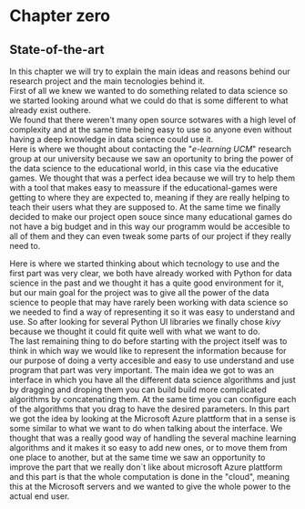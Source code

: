 Chapter zero
============


State-of-the-art
----------------
In this chapter we will try to explain the main ideas and reasons behind our
research project and the main tecnologies behind it.  
First of all we knew we wanted to do something related to data science so we 
started looking around what we could do that is some different to what already 
exist outhere.  
We found that there weren't many open source sotwares with a high level of 
complexity and at the same time being easy to use so anyone even without having
a deep knowledge in data science could use it.  
Here is where we thought about contacting the "_e-learning UCM_" research group 
at our university because we saw an oportunity to bring the power of the data 
science to the educational world, in this case via the educative games. We 
thought that was a perfect idea because we will try to help them with a tool 
that makes easy to meassure if the educational-games were getting to where they 
are expected to, meaning if they are really helping to teach their users what 
they are supposed to. At the same time we finally decided to make our project 
open souce since many educational games do not have a big budget and in this way
our programm would be accesible to all of them and they can even tweak some 
parts of our project if they really need to.  
  
Here is where we started thinking about which tecnology to use and the first 
part was very clear, we both have already worked with Python for data science 
in the past and we thought it has a quite good environment for it, but our main
goal for the project was to give all the power of the data science to people 
that may have rarely been working with data science so we needed to find a way 
of representing it so it was easy to understand and use. So after looking for 
several Python UI libraries we finally chose _kivy_ because we thought it could
fit quite well with what we want to do.  
The last remaining thing to do before starting with the project itself was to 
think in which way we would like to represent the information because for our 
purpose of doing a verty accesible and easy to use understand and use program 
that part was very important. The main idea we got to was an interface in which
you have all the different data science algorithms and just by dragging and 
droping them you can build build more complicated algorithms by concatenating 
them. At the same time you can configure each of the algorithms that you drag to
have the desired parameters. In this part we got the idea by looking at the 
Microsoft Azure plattform that in a sense is some similar to what we want to do
when talking about the interface. We thought that was a really good way of 
handling the several machine learning algorithms and it makes it so easy to add
new ones, or to move them from one place to another, but at the same time we saw
an opportunity to improve the part that we really don´t like about
microsoft Azure plattform and this part is that the whole computation is done in
the "cloud", meaning this at the Microsoft servers and we wanted to give the 
whole power to the actual end user.
